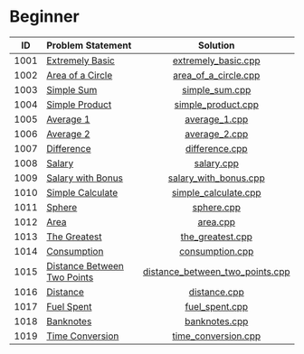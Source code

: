 # Beginner

|  ID  |        Problem Statement        |              Solution               |
|:----:|:--------------------------------|:-----------------------------------:|
| 1001 | [Extremely Basic][]             | [extremely_basic.cpp][]             |
| 1002 | [Area of a Circle][]            | [area_of_a_circle.cpp][]            |
| 1003 | [Simple Sum][]                  | [simple_sum.cpp][]                  |
| 1004 | [Simple Product][]              | [simple_product.cpp][]              |
| 1005 | [Average 1][]                   | [average_1.cpp][]                   |
| 1006 | [Average 2][]                   | [average_2.cpp][]                   |
| 1007 | [Difference][]                  | [difference.cpp][]                  |
| 1008 | [Salary][]                      | [salary.cpp][]                      |
| 1009 | [Salary with Bonus][]           | [salary_with_bonus.cpp][]           |
| 1010 | [Simple Calculate][]            | [simple_calculate.cpp][]            |
| 1011 | [Sphere][]                      | [sphere.cpp][]                      |
| 1012 | [Area][]                        | [area.cpp][]                        |
| 1013 | [The Greatest][]                | [the_greatest.cpp][]                |
| 1014 | [Consumption][]                 | [consumption.cpp][]                 |
| 1015 | [Distance Between Two Points][] | [distance_between_two_points.cpp][] |
| 1016 | [Distance][]                    | [distance.cpp][]                    |
| 1017 | [Fuel Spent][]                  | [fuel_spent.cpp][]                  |
| 1018 | [Banknotes][]                   | [banknotes.cpp][]                   |
| 1019 | [Time Conversion][]             | [time_conversion.cpp][]             |

[Extremely Basic]:             https://www.urionlinejudge.com.br/judge/en/problems/view/1001
[Area of a Circle]:            https://www.urionlinejudge.com.br/judge/en/problems/view/1002
[Simple Sum]:                  https://www.urionlinejudge.com.br/judge/en/problems/view/1003
[Simple Product]:              https://www.urionlinejudge.com.br/judge/en/problems/view/1004
[Average 1]:                   https://www.urionlinejudge.com.br/judge/en/problems/view/1005
[Average 2]:                   https://www.urionlinejudge.com.br/judge/en/problems/view/1006
[Difference]:                  https://www.urionlinejudge.com.br/judge/en/problems/view/1007
[Salary]:                      https://www.urionlinejudge.com.br/judge/en/problems/view/1008
[Salary with Bonus]:           https://www.urionlinejudge.com.br/judge/en/problems/view/1009
[Simple Calculate]:            https://www.urionlinejudge.com.br/judge/en/problems/view/1010
[Sphere]:                      https://www.urionlinejudge.com.br/judge/en/problems/view/1011
[Area]:                        https://www.urionlinejudge.com.br/judge/en/problems/view/1012
[The Greatest]:                https://www.urionlinejudge.com.br/judge/en/problems/view/1013
[Consumption]:                 https://www.urionlinejudge.com.br/judge/en/problems/view/1014
[Distance Between Two Points]: https://www.urionlinejudge.com.br/judge/en/problems/view/1015
[Distance]:                    https://www.urionlinejudge.com.br/judge/en/problems/view/1016
[Fuel Spent]:                  https://www.urionlinejudge.com.br/judge/en/problems/view/1017
[Banknotes]:                   https://www.urionlinejudge.com.br/judge/en/problems/view/1018
[Time Conversion]:             https://www.urionlinejudge.com.br/judge/en/problems/view/1019

[extremely_basic.cpp]:             extremely_basic.cpp
[area_of_a_circle.cpp]:            area_of_a_circle.cpp
[simple_sum.cpp]:                  simple_sum.cpp
[simple_product.cpp]:              simple_product.cpp
[average_1.cpp]:                   average_1.cpp
[average_2.cpp]:                   average_2.cpp
[difference.cpp]:                  difference.cpp
[salary.cpp]:                      salary.cpp
[salary_with_bonus.cpp]:           salary_with_bonus.cpp
[simple_calculate.cpp]:            simple_calculate.cpp
[sphere.cpp]:                      sphere.cpp
[area.cpp]:                        area.cpp
[the_greatest.cpp]:                the_greatest.cpp
[consumption.cpp]:                 consumption.cpp
[distance_between_two_points.cpp]: distance_between_two_points.cpp
[distance.cpp]:                    distance.cpp
[fuel_spent.cpp]:                  fuel_spent.cpp
[banknotes.cpp]:                   banknotes.cpp
[time_conversion.cpp]:             time_conversion.cpp
